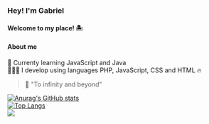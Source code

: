 ### Hey! I'm Gabriel
#### Welcome to my place! 🏝️

#### <b>About me</b>
🎯 Currenty learning JavaScript and Java <br>
👨🏽‍💻 I develop using languages PHP, JavaScript, CSS and HTML 🔥<br>
> 🚀 "To infinity and beyond"

[![Anurag's GitHub stats](https://github-readme-stats.vercel.app/api?username=gabrieszin&show_icons=true&theme=dark)](https://github.com/anuraghazra/github-readme-stats)<br/>
[![Top Langs](https://github-readme-stats.vercel.app/api/top-langs/?username=gabrieszin&layout=compact&theme=dark)](https://github.com/anuraghazra/github-readme-stats)<br/>
![](https://komarev.com/ghpvc/?username=gabrieszin&color=brightgreen&style=for-the-badge&label=VISITAS)

<!--
**gabrieszin/gabrieszin** is a ✨ _special_ ✨ repository because its `README.md` (this file) appears on your GitHub profile.

Here are some ideas to get you started:

- 🔭 I’m currently working on ...
- 🌱 I’m currently learning ...
- 👯 I’m looking to collaborate on ...
- 🤔 I’m looking for help with ...
- 💬 Ask me about ...
- 📫 How to reach me: ...
- 😄 Pronouns: ...
- ⚡ Fun fact: ...
-->
